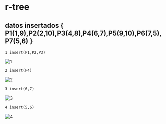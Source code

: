 # r-tree
## datos insertados { P1(1,9),P2(2,10),P3(4,8),P4(6,7),P5(9,10),P6(7,5),P7(5,6) }
~~~
1 insert(P1,P2,P3)
~~~
![1](https://github.com/yerson001/r-tree/blob/second-r-tree/IMG/1.PNG)
~~~
2 insert(P4)
~~~
![2](https://github.com/yerson001/r-tree/blob/second-r-tree/IMG/2.PNG)
~~~
3 insert(6,7)
~~~
![3](https://github.com/yerson001/r-tree/blob/second-r-tree/IMG/3.PNG)
~~~
4 insert(5,6)
~~~
![4](https://github.com/yerson001/r-tree/blob/second-r-tree/IMG/4.PNG)
